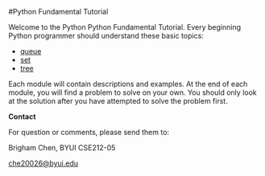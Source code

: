 #Python Fundamental Tutorial

Welcome to the Python Python Fundamental Tutorial. Every beginning Python programmer should understand these basic topics:

- [queue](queue/queue.md)
- [set](set/set.md)
- [tree](tree/tree.md)

Each module will contain descriptions and examples. At the end of each module, you will find a problem to solve on your own. You should only look at the solution after you have attempted to solve the problem first.


**Contact**

For question or comments, please send them to:

Brigham Chen, BYUI CSE212-05

che20026@byui.edu


